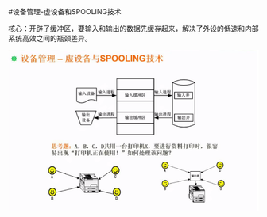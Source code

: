 #设备管理-虚设备和SPOOLING技术

核心：开辟了缓冲区，要输入和输出的数据先缓存起来，解决了外设的低速和内部系统高效之间的瓶颈差异。

![](/imgs/1.3.16-1虚设备与SPOOLING技术.png)